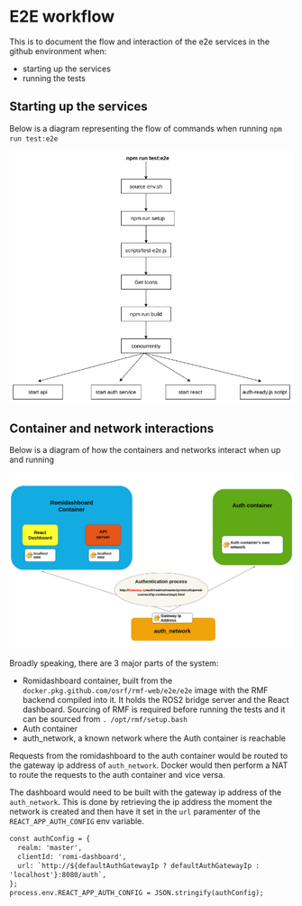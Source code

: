# E2E workflow

This is to document the flow and interaction of the e2e services in the github environment when:

- starting up the services
- running the tests

## Starting up the services

Below is a diagram representing the flow of commands when running `npm run test:e2e`

![Flow of commands diagram](docs/resources/e2e-E2e-start-process.png)

## Container and network interactions

Below is a diagram of how the containers and networks interact when up and running

![Containers and network interaction diagram](docs/resources/e2e-Container-networks.png)

Broadly speaking, there are 3 major parts of the system:

- Romidashboard container, built from the `docker.pkg.github.com/osrf/rmf-web/e2e/e2e` image with the RMF backend compiled into it. It holds the ROS2 bridge server and the React dashboard. Sourcing of RMF is required before running the tests and it can be sourced from `. /opt/rmf/setup.bash`
- Auth container
- auth_network, a known network where the Auth container is reachable 

Requests from the romidashboard to the auth container would be routed to the gateway ip address of `auth_network`. Docker would then perform a NAT to route the requests to the auth container and vice versa.

The dashboard would need to be built with the gateway ip address of the `auth_network`. This is done by retrieving the ip address the moment the network is created and then have it set in the `url` paramenter of the `REACT_APP_AUTH_CONFIG` env variable.
```
const authConfig = {
  realm: 'master',
  clientId: 'romi-dashboard',
  url: `http://${defaultAuthGatewayIp ? defaultAuthGatewayIp : 'localhost'}:8080/auth`,
};
process.env.REACT_APP_AUTH_CONFIG = JSON.stringify(authConfig);
```